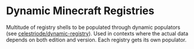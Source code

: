 # Dynamic Minecraft Registries

Multitude of registry shells to be populated through dynamic populators (see [celestriode/dynamic-registry](https://github.com/celestriode/dynamic-registry)). Used in contexts where the actual data depends on both edition and version. Each registry gets its own populator.